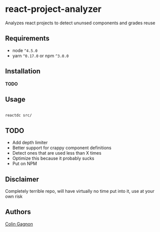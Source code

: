 # react-project-analyzer

Analyzes react projects to detect ununsed components and grades reuse

## Requirements
* node `^4.5.0`
* yarn `^0.17.0` or npm `^3.0.0`

## Installation

#### TODO

## Usage

```bash

reactdc src/

```

## TODO 

* Add depth limiter
* Better support for crappy component definitions
* Detect ones that are used less than X times
* Optimize this because it probably sucks
* Put on NPM

## Disclaimer
Completely terrible repo, will have virtually no time put into it, use at your own risk


## Authors
[Colin Gagnon][admin]

[admin]: https://github.com/colingagnon